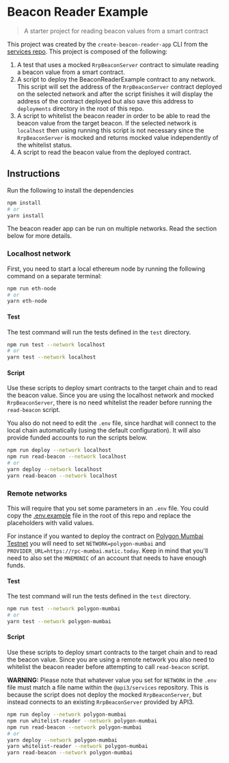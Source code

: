 # Beacon Reader Example

> A starter project for reading beacon values from a smart contract

This project was created by the `create-beacon-reader-app` CLI from the
[services repo](https://github.com/api3dao/services). This project is composed
of the following:

1. A test that uses a mocked `RrpBeaconServer` contract to simulate reading a
   beacon value from a smart contract.
2. A script to deploy the BeaconReaderExample contract to any network. This
   script will set the address of the `RrpBeaconServer` contract deployed on the
   selected network and after the script finishes it will display the address of
   the contract deployed but also save this address to `deployments` directory
   in the root of this repo.
3. A script to whitelist the beacon reader in order to be able to read the
   beacon value from the target beacon. If the selected network is `localhost`
   then using running this script is not necessary since the `RrpBeaconServer`
   is mocked and returns mocked value independently of the whitelist status.
4. A script to read the beacon value from the deployed contract.

## Instructions

Run the following to install the dependencies

```sh
npm install
# or
yarn install
```

The beacon reader app can be run on multiple networks. Read the section below
for more details.

### Localhost network

First, you need to start a local ethereum node by running the following command
on a separate terminal:

```sh
npm run eth-node
# or
yarn eth-node
```

#### Test

The test command will run the tests defined in the `test` directory.

```sh
npm run test --network localhost
# or
yarn test --network localhost
```

#### Script

Use these scripts to deploy smart contracts to the target chain and to read the
beacon value. Since you are using the localhost network and mocked
`RrpBeaconServer`, there is no need whitelist the reader before running the
`read-beacon` script.

You also do not need to edit the `.env` file, since hardhat will connect to the
local chain automatically (using the default configuration). It will also
provide funded accounts to run the scripts below.

```sh
npm run deploy --network localhost
npm run read-beacon --network localhost
# or
yarn deploy --network localhost
yarn read-beacon --network localhost
```

### Remote networks

This will require that you set some parameters in an `.env` file. You could copy
the [.env.example](./.env.example) file in the root of this repo and replace the
placeholders with valid values.

For instance if you wanted to deploy the contract on
[Polygon Mumbai Testnet](https://docs.polygon.technology/docs/develop/network-details/network/)
you will need to set `NETWORK=polygon-mumbai` and
`PROVIDER_URL=https://rpc-mumbai.matic.today`. Keep in mind that you'll need to
also set the `MNEMONIC` of an account that needs to have enough funds.

#### Test

The test command will run the tests defined in the `test` directory.

```sh
npm run test --network polygon-mumbai
# or
yarn test --network polygon-mumbai
```

#### Script

Use these scripts to deploy smart contracts to the target chain and to read the
beacon value. Since you are using a remote network you also need to whitelist
the beacon reader before attempting to call `read-beacon` script.

**WARNING:** Please note that whatever value you set for `NETWORK` in the `.env`
file must match a file name within the `@api3/services` repository. This is
because the script does not deploy the mocked `RrpBeaconServer`, but instead
connects to an existing `RrpBeaconServer` provided by API3.

```sh
npm run deploy --network polygon-mumbai
npm run whitelist-reader --network polygon-mumbai
npm run read-beacon --network polygon-mumbai
# or
yarn deploy --network polygon-mumbai
yarn whitelist-reader --network polygon-mumbai
yarn read-beacon --network polygon-mumbai
```

